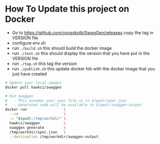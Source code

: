 # How To Update this project on Docker

- Go to https://github.com/yonaskolb/SwagGen/releases copy the tag in VERSION file
- configure env.sh
- run `./build.sh` this should build the docker image
- run `./test.sh` this should display the version that you have put in the VERSION file
- run `./tag.sh` this tag the version
- run `./publish.sh` this update docker hib with the docker image that you just have created


```bash
# Update your local images
docker pull hawkci/swaggen
```

```bash
# Run swaggen
#   - This assumes your spec file is in $(pwd)/spec.json
#   - Generated code will be available in $(pwd)/swaggen-output
docker run                 \
  --rm                     \
  -v "$(pwd):/tmp/workdir" \
  hawkci/swaggen           \
  swaggen generate         \
  /tmp/workdir/spec.json   \
  --destination /tmp/workdir/swaggen-output
```
